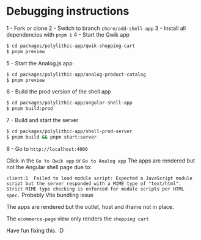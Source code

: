 # Debugging instructions

1 - Fork or clone
2 - Switch to branch `chore/add-shell-app`
3 - Install all dependencies with `pnpm i`
4 - Start the Qwik app

```bash
$ cd packages/polylithic-app/qwik-shopping-cart
$ pnpm preview
```

5 - Start the Analog.js app

```bash
$ cd packages/polylithic-app/analog-product-catalog
$ pnpm preview
```

6 - Build the prod version of the shell app

```bash
$ cd packages/polylithic-app/angular-shell-app
$ pnpm build:prod
```

7 - Build and start the server

```bash
$ cd packages/polylithic-app/shell-prod-server
$ pnpm build && pnpm start:server
```

8 - Go to `http://localhost:4000`

Click in the `Go to Qwik app` or `Go to Analog app`
The apps are rendered but not the Angular shell page due to:

`client:1  Failed to load module script: Expected a JavaScript module script but the server responded with a MIME type of "text/html". Strict MIME type checking is enforced for module scripts per HTML spec.`
Probably Vite bundling issue

The apps are rendered but the outlet, host and iframe not in place.

The `ecommerce-page` view only renders the `shopping cart`

Have fun fixing this. :D


